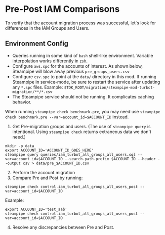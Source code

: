 # Pre-Post IAM Comparisons
To verify that the account migration process was successful, let's look for differences in the IAM Groups and Users.

## Environment Config
- Queries running in some kind of `bash` shell-like environment.  Variable interpolation works differently in `zsh`.
- Configure `aws.spc` for the accounts of interest.  As shown below, Steampipe will blow away previous `pre_groups_users.csv`
- Configure `csv.spc` to point at the `data/` directory in this mod.  If running Steampipe in service-mode, be sure to restart the service after updating any `*.spc` files.  Example: `$TDK_ROOT/migration/steampipe-mod-turbot-migration/**/*.csv`
- The Steampipe service should not be running.  It complicates caching behavior.

When running `steampipe check benchmark.pre`, you may need use `steampipe check benchmark.pre --var=account_id=$ACCOUNT_ID` instead.

1. Get Pre-migration groups and users.  (The use of `steampipe query` is intentional.  Using `steampipe check` returns extraneous data we don't need.)
```shell
mkdir -p data
export ACCOUNT_ID='ACCOUNT_ID_GOES_HERE'
steampipe query queries/iam_turbot_all_groups_all_users.sql --var=account_id=$ACCOUNT_ID --search-path-prefix $ACCOUNT_ID --header --output csv > data/pre_$ACCOUNT_ID.csv
```
2. Perform the account migration
3. Compare Pre and Post by running:
```shell
steampipe check control.iam_turbot_all_groups_all_users_post --var=account_id=$ACCOUNT_ID
```
Example:
```shell
export ACCOUNT_ID='test_aab'
steampipe check control.iam_turbot_all_groups_all_users_post --var=account_id=$ACCOUNT_ID
```

4. Resolve any discrepancies between Pre and Post.